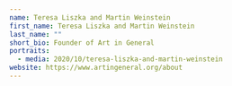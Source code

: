 ```yaml
---
name: Teresa Liszka and Martin Weinstein
first_name: Teresa Liszka and Martin Weinstein
last_name: ""
short_bio: Founder of Art in General
portraits:
  - media: 2020/10/teresa-liszka-and-martin-weinstein
website: https://www.artingeneral.org/about
---
```

